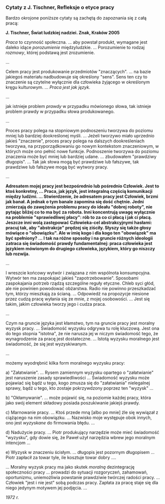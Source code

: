### Cytaty z J. Tischner, Refleksje o etyce pracy

Bardzo okrojone poniższe cytaty są zachętą do zapoznania się z całą pracą:

**J. Tischner, Świat ludzkiej nadziei. Znak, Kraków 2005**

*Praca* to czynność społeczna. ... aby powstał produkt, wymagane jest
daleko idące *porozumienie* międzyludzkie. ... Porozumienie to rodzaj
*rozmowy*, której podstawą jest zrozumienie.

...

Celem pracy jest produkowanie przedmiotów "znaczących". ... na bazie
jakiegoś materiału nadbudowuje się określony "sens". Sens ten czy to
znaczenie są czytelne wyłącznie dla człowieka żyjącego w określonym
kręgu kulturowym. ... *Praca jest jak język*.

...

jak istnieje problem *prawdy* w przypadku mówionego słowa, tak istnieje
problem prawdy w przypadku słowa produkowanego.

...

Proces pracy polega na stopniowym podnoszeniu tworzywa do poziomu mniej
lub bardziej dookreślonej myśli. ... Jeżeli tworzywo miało uprzednio
jakieś "znaczenie", proces pracy polega na dalszych dookreśleniach
tworzywa, na przyporządkowaniu go nowym kontekstom znaczeniowym, w
których może ono pełnić nowe funkcje. Podnoszenie tworzywa do poziomu
znaczenia może być mniej lub bardziej udane. ... zbudowałem "prawdziwy
długopis". ... Tak jak słowa mogą być prawdziwe lub fałszywe, tak
prawdziwe lub fałszywe mogą być wytwory pracy.

...

**Adresatem mojej pracy jest bezpośrednio lub pośrednio Człowiek. Jest
to ktoś konkretny, ... Praca, jak język, jest integralną częścią
komunikacji między ludźmi. ... Stwierdzenie, że adresatem pracy jest
Człowiek, brzmi jak banał. A jednak o tym banale zapomina się dość
chętnie. Jedni zmierzają do zawężenia problemu pracy do ideału "dobrej
roboty", nie pytając bliżej co to ma być za robota. Inni koncentrują
uwagę wyłącznie na problemie "sprawiedliwej płacy": rób to za co ci
płacą i jak ci płacą. Jeszcze inni wolą zastępować Człowieka-cel
abstrakcyjnymi hasłami: pracuj tak, aby "abstrakcje" prędzej się
ziściły. Słyszy się także głosy mówiące o "obowiązku". Ale w imię kogo
i dla kogo ten "obowiązek" ma być spełniony? ... I tak na różne
sposoby i na gruncie różnych ideologii zatraca się świadomość prawdy
fundamentalnej: praca człowieka jest językiem mówionym do drugiego
człowieka, językiem, który go niszczy lub rozwija.**

...

I wreszcie końcowy wytwór i związana z nim wspólnota konsumpcyjna.
Wytwór ten ma zaspokajać jakieś "zapotrzebowanie". Sposobami
zaspokajania potrzeb rządzą szczególne reguły etyczne. Chleb syci głód,
ale nie powinien powodować obżarstwa. Radio nie powinno przeszkadzać
tym, którzy mieszkają za ścianą. ... Odpowiedź na propozycje niesione
przez cudzą pracę wyłania się ze mnie, z mojej osobowości. ... Jest się
takim, jakim człowieka tworzy jego i cudza praca.

...

Czym na gruncie języka jest kłamstwo, tym na gruncie pracy jest moralny
wyzysk pracy. ... Świadomość wyzysku odgrywa tu rolę kluczową. Jest ona
do tego stopnia "istotna", że nie narusza jej w niczym świadomość
tego, że wynagrodzenie za pracę jest dostateczne. ... Istotą wyzysku
moralnego jest świadomość, że się jest wyzyskiwanym.

...

możemy wyodrębnić kilka form moralnego wyzysku pracy:

a\) "Załatwianie". ... Rysem zamiennym wyzysku opartego o
"załatwianie" jest naruszenie zasady sprawiedliwości ... Świadomość
wyzysku może pojawiać się bądź u tego, kogo zmusza się do
"załatwiania" nielegalnej sprawy, bądź u tego, kto zostaje
pokrzywdzony poprzez ten "wyzysk" ...

b\) "Okłamywanie". ... może pojawić się, na poziomie każdej pracy,
która jako swój element składowy posiada poszukiwanie jakiejś prawdy.

c\) Marnowanie pracy. ... Ktoś przede mną \[albo po mnie\] źle się
wywiązał z ciążącego na nim obowiązku. ... Nazwisko moje występuje obok
innych, ono jest *wyzyskane* do firmowania błędu. ...

d\) Nadużycie pracy. ... Piotr produkujący narzędzie może mieć
świadomość "wyzysku", gdy dowie się, że Paweł użył narzędzia wbrew
jego moralnym intencjom ...

e\) Wyzysk w znaczeniu ścisłym. ... długopis jest pozornym długopisem
... Piotr zapłacił za towar tyle, ile kosztuje towar dobry ....

... Moralny wyzysk pracy ma jako skutek *moralną* dezintegrację
społeczności pracy ... prowadzi do sytuacji rozgoryczeń, zahamowań,
oportunizmu, uniemożliwia powstanie prawdziwie twórczej radości pracy.
... Człowiek "jest i nie jest" sobą podczas pracy. Zapłata za pracę
staje się dla niego jedynym motywem jej podjęcia. ...

*1972 r.*
